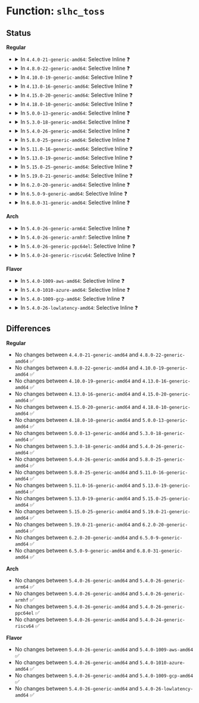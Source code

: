 # Function: <code>slhc_toss</code>

## Status
<b>Regular</b>
<ul>
<li>
<details>
<summary>In <code>4.4.0-21-generic-amd64</code>: Selective Inline ❓</summary>

```c
int slhc_toss(struct slcompress * comp)
```

```json
{
  "name": "slhc_toss",
  "collision_type": "Unique Global",
  "inline_type": "Selective",
  "funcs": [
    {
      "addr": 18446744071585107760,
      "name": "slhc_toss",
      "external": true,
      "loc": "drivers/net/slip/slhc.c:684",
      "file": "drivers/net/slip/slhc.c",
      "inline": "not declared, inlined",
      "caller_inline": [],
      "caller_func": [
        "drivers/net/ppp/ppp_generic.c:ppp_receive_nonmp_frame",
        "drivers/net/ppp/ppp_generic.c:ppp_receive_nonmp_frame",
        "drivers/net/ppp/ppp_generic.c:ppp_receive_frame",
        "drivers/net/ppp/ppp_generic.c:ppp_receive_frame",
        "drivers/net/ppp/ppp_generic.c:ppp_receive_frame",
        "drivers/net/ppp/ppp_generic.c:ppp_input"
      ]
    }
  ],
  "symbols": [
    {
      "addr": 18446744071585107760,
      "name": "slhc_toss",
      "section": ".text",
      "bind": "STB_GLOBAL",
      "size": 22
    }
  ]
}
```
</details>
</li>
<li>
<details>
<summary>In <code>4.8.0-22-generic-amd64</code>: Selective Inline ❓</summary>

```c
int slhc_toss(struct slcompress * comp)
```

```json
{
  "name": "slhc_toss",
  "collision_type": "Unique Global",
  "inline_type": "Selective",
  "funcs": [
    {
      "addr": 18446744071585500800,
      "name": "slhc_toss",
      "external": true,
      "loc": "drivers/net/slip/slhc.c:684",
      "file": "drivers/net/slip/slhc.c",
      "inline": "not declared, inlined",
      "caller_inline": [],
      "caller_func": [
        "drivers/net/ppp/ppp_generic.c:ppp_receive_nonmp_frame",
        "drivers/net/ppp/ppp_generic.c:ppp_receive_nonmp_frame",
        "drivers/net/ppp/ppp_generic.c:ppp_receive_frame",
        "drivers/net/ppp/ppp_generic.c:ppp_receive_frame",
        "drivers/net/ppp/ppp_generic.c:ppp_receive_frame",
        "drivers/net/ppp/ppp_generic.c:ppp_input"
      ]
    }
  ],
  "symbols": [
    {
      "addr": 18446744071585500800,
      "name": "slhc_toss",
      "section": ".text",
      "bind": "STB_GLOBAL",
      "size": 22
    }
  ]
}
```
</details>
</li>
<li>
<details>
<summary>In <code>4.10.0-19-generic-amd64</code>: Selective Inline ❓</summary>

```c
int slhc_toss(struct slcompress * comp)
```

```json
{
  "name": "slhc_toss",
  "collision_type": "Unique Global",
  "inline_type": "Selective",
  "funcs": [
    {
      "addr": 18446744071585688592,
      "name": "slhc_toss",
      "external": true,
      "loc": "drivers/net/slip/slhc.c:684",
      "file": "drivers/net/slip/slhc.c",
      "inline": "not declared, inlined",
      "caller_inline": [],
      "caller_func": [
        "drivers/net/ppp/ppp_generic.c:ppp_receive_nonmp_frame",
        "drivers/net/ppp/ppp_generic.c:ppp_receive_nonmp_frame",
        "drivers/net/ppp/ppp_generic.c:ppp_receive_frame",
        "drivers/net/ppp/ppp_generic.c:ppp_receive_frame",
        "drivers/net/ppp/ppp_generic.c:ppp_receive_frame",
        "drivers/net/ppp/ppp_generic.c:ppp_input"
      ]
    }
  ],
  "symbols": [
    {
      "addr": 18446744071585688592,
      "name": "slhc_toss",
      "section": ".text",
      "bind": "STB_GLOBAL",
      "size": 22
    }
  ]
}
```
</details>
</li>
<li>
<details>
<summary>In <code>4.13.0-16-generic-amd64</code>: Selective Inline ❓</summary>

```c
int slhc_toss(struct slcompress * comp)
```

```json
{
  "name": "slhc_toss",
  "collision_type": "Unique Global",
  "inline_type": "Selective",
  "funcs": [
    {
      "addr": 18446744071585775536,
      "name": "slhc_toss",
      "external": true,
      "loc": "drivers/net/slip/slhc.c:684",
      "file": "drivers/net/slip/slhc.c",
      "inline": "not declared, inlined",
      "caller_inline": [],
      "caller_func": [
        "drivers/net/ppp/ppp_generic.c:ppp_receive_nonmp_frame",
        "drivers/net/ppp/ppp_generic.c:ppp_receive_nonmp_frame",
        "drivers/net/ppp/ppp_generic.c:ppp_receive_frame",
        "drivers/net/ppp/ppp_generic.c:ppp_receive_frame",
        "drivers/net/ppp/ppp_generic.c:ppp_receive_frame",
        "drivers/net/ppp/ppp_generic.c:ppp_input"
      ]
    }
  ],
  "symbols": [
    {
      "addr": 18446744071585775536,
      "name": "slhc_toss",
      "section": ".text",
      "bind": "STB_GLOBAL",
      "size": 22
    }
  ]
}
```
</details>
</li>
<li>
<details>
<summary>In <code>4.15.0-20-generic-amd64</code>: Selective Inline ❓</summary>

```c
int slhc_toss(struct slcompress * comp)
```

```json
{
  "name": "slhc_toss",
  "collision_type": "Unique Global",
  "inline_type": "Selective",
  "funcs": [
    {
      "addr": 18446744071586213888,
      "name": "slhc_toss",
      "external": true,
      "loc": "drivers/net/slip/slhc.c:684",
      "file": "drivers/net/slip/slhc.c",
      "inline": "not declared, inlined",
      "caller_inline": [],
      "caller_func": [
        "drivers/net/ppp/ppp_generic.c:ppp_receive_nonmp_frame",
        "drivers/net/ppp/ppp_generic.c:ppp_receive_nonmp_frame",
        "drivers/net/ppp/ppp_generic.c:ppp_receive_frame",
        "drivers/net/ppp/ppp_generic.c:ppp_receive_frame",
        "drivers/net/ppp/ppp_generic.c:ppp_receive_frame",
        "drivers/net/ppp/ppp_generic.c:ppp_input"
      ]
    }
  ],
  "symbols": [
    {
      "addr": 18446744071586213888,
      "name": "slhc_toss",
      "section": ".text",
      "bind": "STB_GLOBAL",
      "size": 22
    }
  ]
}
```
</details>
</li>
<li>
<details>
<summary>In <code>4.18.0-10-generic-amd64</code>: Selective Inline ❓</summary>

```c
int slhc_toss(struct slcompress * comp)
```

```json
{
  "name": "slhc_toss",
  "collision_type": "Unique Global",
  "inline_type": "Selective",
  "funcs": [
    {
      "addr": 18446744071586471168,
      "name": "slhc_toss",
      "external": true,
      "loc": "drivers/net/slip/slhc.c:689",
      "file": "drivers/net/slip/slhc.c",
      "inline": "not declared, inlined",
      "caller_inline": [],
      "caller_func": [
        "drivers/net/ppp/ppp_generic.c:ppp_receive_nonmp_frame",
        "drivers/net/ppp/ppp_generic.c:ppp_receive_nonmp_frame",
        "drivers/net/ppp/ppp_generic.c:ppp_receive_frame",
        "drivers/net/ppp/ppp_generic.c:ppp_receive_frame",
        "drivers/net/ppp/ppp_generic.c:ppp_receive_frame",
        "drivers/net/ppp/ppp_generic.c:ppp_input"
      ]
    }
  ],
  "symbols": [
    {
      "addr": 18446744071586471168,
      "name": "slhc_toss",
      "section": ".text",
      "bind": "STB_GLOBAL",
      "size": 22
    }
  ]
}
```
</details>
</li>
<li>
<details>
<summary>In <code>5.0.0-13-generic-amd64</code>: Selective Inline ❓</summary>

```c
int slhc_toss(struct slcompress * comp)
```

```json
{
  "name": "slhc_toss",
  "collision_type": "Unique Global",
  "inline_type": "Selective",
  "funcs": [
    {
      "addr": 18446744071586618864,
      "name": "slhc_toss",
      "external": true,
      "loc": "drivers/net/slip/slhc.c:689",
      "file": "drivers/net/slip/slhc.c",
      "inline": "not declared, inlined",
      "caller_inline": [],
      "caller_func": [
        "drivers/net/ppp/ppp_generic.c:ppp_receive_nonmp_frame",
        "drivers/net/ppp/ppp_generic.c:ppp_receive_nonmp_frame",
        "drivers/net/ppp/ppp_generic.c:ppp_receive_frame",
        "drivers/net/ppp/ppp_generic.c:ppp_receive_frame",
        "drivers/net/ppp/ppp_generic.c:ppp_receive_frame",
        "drivers/net/ppp/ppp_generic.c:ppp_input"
      ]
    }
  ],
  "symbols": [
    {
      "addr": 18446744071586618864,
      "name": "slhc_toss",
      "section": ".text",
      "bind": "STB_GLOBAL",
      "size": 22
    }
  ]
}
```
</details>
</li>
<li>
<details>
<summary>In <code>5.3.0-18-generic-amd64</code>: Selective Inline ❓</summary>

```c
int slhc_toss(struct slcompress * comp)
```

```json
{
  "name": "slhc_toss",
  "collision_type": "Unique Global",
  "inline_type": "Selective",
  "funcs": [
    {
      "addr": 18446744071586872208,
      "name": "slhc_toss",
      "external": true,
      "loc": "drivers/net/slip/slhc.c:689",
      "file": "drivers/net/slip/slhc.c",
      "inline": "not declared, inlined",
      "caller_inline": [],
      "caller_func": [
        "drivers/net/ppp/ppp_generic.c:ppp_mp_reconstruct",
        "drivers/net/ppp/ppp_generic.c:ppp_receive_nonmp_frame",
        "drivers/net/ppp/ppp_generic.c:ppp_receive_nonmp_frame",
        "drivers/net/ppp/ppp_generic.c:ppp_receive_frame",
        "drivers/net/ppp/ppp_generic.c:ppp_receive_frame",
        "drivers/net/ppp/ppp_generic.c:ppp_input"
      ]
    }
  ],
  "symbols": [
    {
      "addr": 18446744071586872208,
      "name": "slhc_toss",
      "section": ".text",
      "bind": "STB_GLOBAL",
      "size": 22
    }
  ]
}
```
</details>
</li>
<li>
<details>
<summary>In <code>5.4.0-26-generic-amd64</code>: Selective Inline ❓</summary>

```c
int slhc_toss(struct slcompress * comp)
```

```json
{
  "name": "slhc_toss",
  "collision_type": "Unique Global",
  "inline_type": "Selective",
  "funcs": [
    {
      "addr": 18446744071587018240,
      "name": "slhc_toss",
      "external": true,
      "loc": "drivers/net/slip/slhc.c:695",
      "file": "drivers/net/slip/slhc.c",
      "inline": "not declared, inlined",
      "caller_inline": [],
      "caller_func": [
        "drivers/net/ppp/ppp_generic.c:ppp_mp_reconstruct",
        "drivers/net/ppp/ppp_generic.c:ppp_receive_nonmp_frame",
        "drivers/net/ppp/ppp_generic.c:ppp_receive_nonmp_frame",
        "drivers/net/ppp/ppp_generic.c:ppp_receive_frame",
        "drivers/net/ppp/ppp_generic.c:ppp_receive_frame",
        "drivers/net/ppp/ppp_generic.c:ppp_input"
      ]
    }
  ],
  "symbols": [
    {
      "addr": 18446744071587018240,
      "name": "slhc_toss",
      "section": ".text",
      "bind": "STB_GLOBAL",
      "size": 22
    }
  ]
}
```
</details>
</li>
<li>
<details>
<summary>In <code>5.8.0-25-generic-amd64</code>: Selective Inline ❓</summary>

```c
int slhc_toss(struct slcompress * comp)
```

```json
{
  "name": "slhc_toss",
  "collision_type": "Unique Global",
  "inline_type": "Selective",
  "funcs": [
    {
      "addr": 18446744071587847056,
      "name": "slhc_toss",
      "external": true,
      "loc": "drivers/net/slip/slhc.c:695",
      "file": "drivers/net/slip/slhc.c",
      "inline": "not declared, inlined",
      "caller_inline": [],
      "caller_func": [
        "drivers/net/ppp/ppp_generic.c:ppp_mp_reconstruct",
        "drivers/net/ppp/ppp_generic.c:ppp_receive_mp_frame",
        "drivers/net/ppp/ppp_generic.c:ppp_receive_mp_frame",
        "drivers/net/ppp/ppp_generic.c:ppp_decompress_frame",
        "drivers/net/ppp/ppp_generic.c:ppp_receive_nonmp_frame",
        "drivers/net/ppp/ppp_generic.c:ppp_receive_frame",
        "drivers/net/ppp/ppp_generic.c:ppp_input"
      ]
    }
  ],
  "symbols": [
    {
      "addr": 18446744071587847056,
      "name": "slhc_toss",
      "section": ".text",
      "bind": "STB_GLOBAL",
      "size": 22
    }
  ]
}
```
</details>
</li>
<li>
<details>
<summary>In <code>5.11.0-16-generic-amd64</code>: Selective Inline ❓</summary>

```c
int slhc_toss(struct slcompress * comp)
```

```json
{
  "name": "slhc_toss",
  "collision_type": "Unique Global",
  "inline_type": "Selective",
  "funcs": [
    {
      "addr": 18446744071587905408,
      "name": "slhc_toss",
      "external": true,
      "loc": "drivers/net/slip/slhc.c:695",
      "file": "drivers/net/slip/slhc.c",
      "inline": "not declared, inlined",
      "caller_inline": [],
      "caller_func": [
        "drivers/net/ppp/ppp_generic.c:ppp_mp_reconstruct",
        "drivers/net/ppp/ppp_generic.c:ppp_receive_mp_frame",
        "drivers/net/ppp/ppp_generic.c:ppp_receive_mp_frame",
        "drivers/net/ppp/ppp_generic.c:ppp_decompress_frame",
        "drivers/net/ppp/ppp_generic.c:ppp_receive_nonmp_frame",
        "drivers/net/ppp/ppp_generic.c:ppp_receive_frame",
        "drivers/net/ppp/ppp_generic.c:ppp_input"
      ]
    }
  ],
  "symbols": [
    {
      "addr": 18446744071587905408,
      "name": "slhc_toss",
      "section": ".text",
      "bind": "STB_GLOBAL",
      "size": 22
    }
  ]
}
```
</details>
</li>
<li>
<details>
<summary>In <code>5.13.0-19-generic-amd64</code>: Selective Inline ❓</summary>

```c
int slhc_toss(struct slcompress * comp)
```

```json
{
  "name": "slhc_toss",
  "collision_type": "Unique Global",
  "inline_type": "Selective",
  "funcs": [
    {
      "addr": 18446744071587785184,
      "name": "slhc_toss",
      "external": true,
      "loc": "drivers/net/slip/slhc.c:695",
      "file": "drivers/net/slip/slhc.c",
      "inline": "not declared, inlined",
      "caller_inline": [],
      "caller_func": [
        "drivers/net/ppp/ppp_generic.c:ppp_mp_reconstruct",
        "drivers/net/ppp/ppp_generic.c:ppp_receive_mp_frame",
        "drivers/net/ppp/ppp_generic.c:ppp_receive_mp_frame",
        "drivers/net/ppp/ppp_generic.c:ppp_decompress_frame",
        "drivers/net/ppp/ppp_generic.c:ppp_receive_nonmp_frame",
        "drivers/net/ppp/ppp_generic.c:ppp_receive_frame",
        "drivers/net/ppp/ppp_generic.c:ppp_input"
      ]
    }
  ],
  "symbols": [
    {
      "addr": 18446744071587785184,
      "name": "slhc_toss",
      "section": ".text",
      "bind": "STB_GLOBAL",
      "size": 22
    }
  ]
}
```
</details>
</li>
<li>
<details>
<summary>In <code>5.15.0-25-generic-amd64</code>: Selective Inline ❓</summary>

```c
int slhc_toss(struct slcompress * comp)
```

```json
{
  "name": "slhc_toss",
  "collision_type": "Unique Global",
  "inline_type": "Selective",
  "funcs": [
    {
      "addr": 18446744071588381648,
      "name": "slhc_toss",
      "external": true,
      "loc": "drivers/net/slip/slhc.c:695",
      "file": "drivers/net/slip/slhc.c",
      "inline": "not declared, inlined",
      "caller_inline": [],
      "caller_func": [
        "drivers/net/ppp/ppp_generic.c:ppp_mp_reconstruct",
        "drivers/net/ppp/ppp_generic.c:ppp_receive_mp_frame",
        "drivers/net/ppp/ppp_generic.c:ppp_receive_mp_frame",
        "drivers/net/ppp/ppp_generic.c:ppp_decompress_frame",
        "drivers/net/ppp/ppp_generic.c:ppp_receive_nonmp_frame",
        "drivers/net/ppp/ppp_generic.c:ppp_receive_frame",
        "drivers/net/ppp/ppp_generic.c:ppp_input"
      ]
    }
  ],
  "symbols": [
    {
      "addr": 18446744071588381648,
      "name": "slhc_toss",
      "section": ".text",
      "bind": "STB_GLOBAL",
      "size": 22
    }
  ]
}
```
</details>
</li>
<li>
<details>
<summary>In <code>5.19.0-21-generic-amd64</code>: Selective Inline ❓</summary>

```c
int slhc_toss(struct slcompress * comp)
```

```json
{
  "name": "slhc_toss",
  "collision_type": "Unique Global",
  "inline_type": "Selective",
  "funcs": [
    {
      "addr": 18446744071589780446,
      "name": "slhc_toss",
      "external": true,
      "loc": "drivers/net/slip/slhc.c:695",
      "file": "drivers/net/slip/slhc.c",
      "inline": "not declared, inlined",
      "caller_inline": [
        "drivers/net/slip/slhc.c:slhc_remember",
        "drivers/net/slip/slhc.c:slhc_remember",
        "drivers/net/slip/slhc.c:slhc_remember",
        "drivers/net/slip/slhc.c:slhc_remember",
        "drivers/net/slip/slhc.c:slhc_uncompress"
      ],
      "caller_func": [
        "drivers/net/ppp/ppp_generic.c:ppp_mp_reconstruct",
        "drivers/net/ppp/ppp_generic.c:ppp_receive_mp_frame",
        "drivers/net/ppp/ppp_generic.c:ppp_receive_mp_frame",
        "drivers/net/ppp/ppp_generic.c:ppp_decompress_frame",
        "drivers/net/ppp/ppp_generic.c:ppp_receive_nonmp_frame",
        "drivers/net/ppp/ppp_generic.c:ppp_receive_frame",
        "drivers/net/ppp/ppp_generic.c:ppp_input"
      ]
    }
  ],
  "symbols": [
    {
      "addr": 18446744071589778064,
      "name": "slhc_toss",
      "section": ".text",
      "bind": "STB_GLOBAL",
      "size": 28
    }
  ]
}
```
</details>
</li>
<li>
<details>
<summary>In <code>6.2.0-20-generic-amd64</code>: Selective Inline ❓</summary>

```c
int slhc_toss(struct slcompress * comp)
```

```json
{
  "name": "slhc_toss",
  "collision_type": "Unique Global",
  "inline_type": "Selective",
  "funcs": [
    {
      "addr": 18446744071591431102,
      "name": "slhc_toss",
      "external": true,
      "loc": "drivers/net/slip/slhc.c:695",
      "file": "drivers/net/slip/slhc.c",
      "inline": "not declared, inlined",
      "caller_inline": [
        "drivers/net/slip/slhc.c:slhc_remember",
        "drivers/net/slip/slhc.c:slhc_remember",
        "drivers/net/slip/slhc.c:slhc_remember",
        "drivers/net/slip/slhc.c:slhc_remember",
        "drivers/net/slip/slhc.c:slhc_uncompress"
      ],
      "caller_func": [
        "drivers/net/ppp/ppp_generic.c:ppp_mp_reconstruct",
        "drivers/net/ppp/ppp_generic.c:ppp_receive_mp_frame",
        "drivers/net/ppp/ppp_generic.c:ppp_receive_mp_frame",
        "drivers/net/ppp/ppp_generic.c:ppp_decompress_frame",
        "drivers/net/ppp/ppp_generic.c:ppp_receive_nonmp_frame",
        "drivers/net/ppp/ppp_generic.c:ppp_receive_frame",
        "drivers/net/ppp/ppp_generic.c:ppp_input"
      ]
    }
  ],
  "symbols": [
    {
      "addr": 18446744071591428640,
      "name": "slhc_toss",
      "section": ".text",
      "bind": "STB_GLOBAL",
      "size": 28
    }
  ]
}
```
</details>
</li>
<li>
<details>
<summary>In <code>6.5.0-9-generic-amd64</code>: Selective Inline ❓</summary>

```c
int slhc_toss(struct slcompress * comp)
```

```json
{
  "name": "slhc_toss",
  "collision_type": "Unique Global",
  "inline_type": "Selective",
  "funcs": [
    {
      "addr": 18446744071591846303,
      "name": "slhc_toss",
      "external": true,
      "loc": "drivers/net/slip/slhc.c:695",
      "file": "drivers/net/slip/slhc.c",
      "inline": "not declared, inlined",
      "caller_inline": [
        "drivers/net/slip/slhc.c:slhc_remember",
        "drivers/net/slip/slhc.c:slhc_remember",
        "drivers/net/slip/slhc.c:slhc_remember",
        "drivers/net/slip/slhc.c:slhc_uncompress"
      ],
      "caller_func": [
        "drivers/net/ppp/ppp_generic.c:ppp_mp_reconstruct",
        "drivers/net/ppp/ppp_generic.c:ppp_receive_mp_frame",
        "drivers/net/ppp/ppp_generic.c:ppp_receive_mp_frame",
        "drivers/net/ppp/ppp_generic.c:ppp_decompress_frame",
        "drivers/net/ppp/ppp_generic.c:ppp_receive_nonmp_frame",
        "drivers/net/ppp/ppp_generic.c:ppp_receive_frame",
        "drivers/net/ppp/ppp_generic.c:ppp_input"
      ]
    }
  ],
  "symbols": [
    {
      "addr": 18446744071591843920,
      "name": "slhc_toss",
      "section": ".text",
      "bind": "STB_GLOBAL",
      "size": 28
    }
  ]
}
```
</details>
</li>
<li>
<details>
<summary>In <code>6.8.0-31-generic-amd64</code>: Selective Inline ❓</summary>

```c
int slhc_toss(struct slcompress * comp)
```

```json
{
  "name": "slhc_toss",
  "collision_type": "Unique Global",
  "inline_type": "Selective",
  "funcs": [
    {
      "addr": 18446744071592594383,
      "name": "slhc_toss",
      "external": true,
      "loc": "drivers/net/slip/slhc.c:695",
      "file": "drivers/net/slip/slhc.c",
      "inline": "not declared, inlined",
      "caller_inline": [
        "drivers/net/slip/slhc.c:slhc_remember",
        "drivers/net/slip/slhc.c:slhc_remember",
        "drivers/net/slip/slhc.c:slhc_remember",
        "drivers/net/slip/slhc.c:slhc_uncompress"
      ],
      "caller_func": [
        "drivers/net/ppp/ppp_generic.c:ppp_mp_reconstruct",
        "drivers/net/ppp/ppp_generic.c:ppp_receive_mp_frame",
        "drivers/net/ppp/ppp_generic.c:ppp_receive_mp_frame",
        "drivers/net/ppp/ppp_generic.c:ppp_decompress_frame",
        "drivers/net/ppp/ppp_generic.c:ppp_receive_nonmp_frame",
        "drivers/net/ppp/ppp_generic.c:ppp_receive_frame",
        "drivers/net/ppp/ppp_generic.c:ppp_input"
      ]
    }
  ],
  "symbols": [
    {
      "addr": 18446744071592592000,
      "name": "slhc_toss",
      "section": ".text",
      "bind": "STB_GLOBAL",
      "size": 28
    }
  ]
}
```
</details>
</li>
</ul>
<b>Arch</b>
<ul>
<li>
<details>
<summary>In <code>5.4.0-26-generic-arm64</code>: Selective Inline ❓</summary>

```c
int slhc_toss(struct slcompress * comp)
```

```json
{
  "name": "slhc_toss",
  "collision_type": "Unique Global",
  "inline_type": "Selective",
  "funcs": [
    {
      "addr": 18446603336500138280,
      "name": "slhc_toss",
      "external": true,
      "loc": "drivers/net/slip/slhc.c:695",
      "file": "drivers/net/slip/slhc.c",
      "inline": "not declared, inlined",
      "caller_inline": [],
      "caller_func": [
        "drivers/net/ppp/ppp_generic.c:ppp_mp_reconstruct",
        "drivers/net/ppp/ppp_generic.c:ppp_receive_nonmp_frame",
        "drivers/net/ppp/ppp_generic.c:ppp_receive_nonmp_frame",
        "drivers/net/ppp/ppp_generic.c:ppp_receive_frame",
        "drivers/net/ppp/ppp_generic.c:ppp_receive_frame",
        "drivers/net/ppp/ppp_generic.c:ppp_receive_frame",
        "drivers/net/ppp/ppp_generic.c:ppp_input"
      ]
    }
  ],
  "symbols": [
    {
      "addr": 18446603336500138280,
      "name": "slhc_toss",
      "section": ".text",
      "bind": "STB_GLOBAL",
      "size": 56
    }
  ]
}
```
</details>
</li>
<li>
<details>
<summary>In <code>5.4.0-26-generic-armhf</code>: Selective Inline ❓</summary>

```c
int slhc_toss(struct slcompress * comp)
```

```json
{
  "name": "slhc_toss",
  "collision_type": "Unique Global",
  "inline_type": "Selective",
  "funcs": [
    {
      "addr": 3232630412,
      "name": "slhc_toss",
      "external": true,
      "loc": "drivers/net/slip/slhc.c:695",
      "file": "drivers/net/slip/slhc.c",
      "inline": "not declared, inlined",
      "caller_inline": [],
      "caller_func": [
        "drivers/net/ppp/ppp_generic.c:ppp_mp_reconstruct",
        "drivers/net/ppp/ppp_generic.c:ppp_receive_nonmp_frame",
        "drivers/net/ppp/ppp_generic.c:ppp_receive_nonmp_frame",
        "drivers/net/ppp/ppp_generic.c:ppp_receive_frame",
        "drivers/net/ppp/ppp_generic.c:ppp_receive_frame",
        "drivers/net/ppp/ppp_generic.c:ppp_input"
      ]
    }
  ],
  "symbols": [
    {
      "addr": 3232630412,
      "name": "slhc_toss",
      "section": ".text",
      "bind": "STB_GLOBAL",
      "size": 44
    }
  ]
}
```
</details>
</li>
<li>
<details>
<summary>In <code>5.4.0-26-generic-ppc64el</code>: Selective Inline ❓</summary>

```c
int slhc_toss(struct slcompress * comp)
```

```json
{
  "name": "slhc_toss",
  "collision_type": "Unique Global",
  "inline_type": "Selective",
  "funcs": [
    {
      "addr": 13835058055293354976,
      "name": "slhc_toss",
      "external": true,
      "loc": "drivers/net/slip/slhc.c:695",
      "file": "drivers/net/slip/slhc.c",
      "inline": "not declared, inlined",
      "caller_inline": [],
      "caller_func": [
        "drivers/net/ppp/ppp_generic.c:ppp_mp_reconstruct",
        "drivers/net/ppp/ppp_generic.c:ppp_receive_nonmp_frame",
        "drivers/net/ppp/ppp_generic.c:ppp_receive_nonmp_frame",
        "drivers/net/ppp/ppp_generic.c:ppp_receive_frame",
        "drivers/net/ppp/ppp_generic.c:ppp_receive_frame",
        "drivers/net/ppp/ppp_generic.c:ppp_receive_frame",
        "drivers/net/ppp/ppp_generic.c:ppp_receive_frame",
        "drivers/net/ppp/ppp_generic.c:ppp_input"
      ]
    }
  ],
  "symbols": [
    {
      "addr": 13835058055293354976,
      "name": "slhc_toss",
      "section": ".text",
      "bind": "STB_GLOBAL",
      "size": 36
    }
  ]
}
```
</details>
</li>
<li>
<details>
<summary>In <code>5.4.0-24-generic-riscv64</code>: Selective Inline ❓</summary>

```c
int slhc_toss(struct slcompress * comp)
```

```json
{
  "name": "slhc_toss",
  "collision_type": "Unique Global",
  "inline_type": "Selective",
  "funcs": [
    {
      "addr": 18446743936277084428,
      "name": "slhc_toss",
      "external": true,
      "loc": "drivers/net/slip/slhc.c:695",
      "file": "drivers/net/slip/slhc.c",
      "inline": "not declared, inlined",
      "caller_inline": [],
      "caller_func": [
        "drivers/net/ppp/ppp_generic.c:ppp_mp_reconstruct",
        "drivers/net/ppp/ppp_generic.c:ppp_receive_nonmp_frame",
        "drivers/net/ppp/ppp_generic.c:ppp_receive_nonmp_frame",
        "drivers/net/ppp/ppp_generic.c:ppp_receive_frame",
        "drivers/net/ppp/ppp_generic.c:ppp_receive_frame",
        "drivers/net/ppp/ppp_generic.c:ppp_input"
      ]
    }
  ],
  "symbols": [
    {
      "addr": 18446743936277084428,
      "name": "slhc_toss",
      "section": ".text",
      "bind": "STB_GLOBAL",
      "size": 48
    }
  ]
}
```
</details>
</li>
</ul>
<b>Flavor</b>
<ul>
<li>
<details>
<summary>In <code>5.4.0-1009-aws-amd64</code>: Selective Inline ❓</summary>

```c
int slhc_toss(struct slcompress * comp)
```

```json
{
  "name": "slhc_toss",
  "collision_type": "Unique Global",
  "inline_type": "Selective",
  "funcs": [
    {
      "addr": 18446744071586775264,
      "name": "slhc_toss",
      "external": true,
      "loc": "drivers/net/slip/slhc.c:695",
      "file": "drivers/net/slip/slhc.c",
      "inline": "not declared, inlined",
      "caller_inline": [],
      "caller_func": [
        "drivers/net/ppp/ppp_generic.c:ppp_mp_reconstruct",
        "drivers/net/ppp/ppp_generic.c:ppp_receive_nonmp_frame",
        "drivers/net/ppp/ppp_generic.c:ppp_receive_nonmp_frame",
        "drivers/net/ppp/ppp_generic.c:ppp_receive_frame",
        "drivers/net/ppp/ppp_generic.c:ppp_receive_frame",
        "drivers/net/ppp/ppp_generic.c:ppp_input"
      ]
    }
  ],
  "symbols": [
    {
      "addr": 18446744071586775264,
      "name": "slhc_toss",
      "section": ".text",
      "bind": "STB_GLOBAL",
      "size": 22
    }
  ]
}
```
</details>
</li>
<li>
<details>
<summary>In <code>5.4.0-1010-azure-amd64</code>: Selective Inline ❓</summary>

```c
int slhc_toss(struct slcompress * comp)
```

```json
{
  "name": "slhc_toss",
  "collision_type": "Unique Global",
  "inline_type": "Selective",
  "funcs": [
    {
      "addr": 18446744071586680496,
      "name": "slhc_toss",
      "external": true,
      "loc": "drivers/net/slip/slhc.c:695",
      "file": "drivers/net/slip/slhc.c",
      "inline": "not declared, inlined",
      "caller_inline": [],
      "caller_func": [
        "drivers/net/ppp/ppp_generic.c:ppp_mp_reconstruct",
        "drivers/net/ppp/ppp_generic.c:ppp_receive_nonmp_frame",
        "drivers/net/ppp/ppp_generic.c:ppp_receive_nonmp_frame",
        "drivers/net/ppp/ppp_generic.c:ppp_receive_frame",
        "drivers/net/ppp/ppp_generic.c:ppp_receive_frame",
        "drivers/net/ppp/ppp_generic.c:ppp_input"
      ]
    }
  ],
  "symbols": [
    {
      "addr": 18446744071586680496,
      "name": "slhc_toss",
      "section": ".text",
      "bind": "STB_GLOBAL",
      "size": 22
    }
  ]
}
```
</details>
</li>
<li>
<details>
<summary>In <code>5.4.0-1009-gcp-amd64</code>: Selective Inline ❓</summary>

```c
int slhc_toss(struct slcompress * comp)
```

```json
{
  "name": "slhc_toss",
  "collision_type": "Unique Global",
  "inline_type": "Selective",
  "funcs": [
    {
      "addr": 18446744071586972800,
      "name": "slhc_toss",
      "external": true,
      "loc": "drivers/net/slip/slhc.c:695",
      "file": "drivers/net/slip/slhc.c",
      "inline": "not declared, inlined",
      "caller_inline": [],
      "caller_func": [
        "drivers/net/ppp/ppp_generic.c:ppp_mp_reconstruct",
        "drivers/net/ppp/ppp_generic.c:ppp_receive_nonmp_frame",
        "drivers/net/ppp/ppp_generic.c:ppp_receive_nonmp_frame",
        "drivers/net/ppp/ppp_generic.c:ppp_receive_frame",
        "drivers/net/ppp/ppp_generic.c:ppp_receive_frame",
        "drivers/net/ppp/ppp_generic.c:ppp_input"
      ]
    }
  ],
  "symbols": [
    {
      "addr": 18446744071586972800,
      "name": "slhc_toss",
      "section": ".text",
      "bind": "STB_GLOBAL",
      "size": 22
    }
  ]
}
```
</details>
</li>
<li>
<details>
<summary>In <code>5.4.0-26-lowlatency-amd64</code>: Selective Inline ❓</summary>

```c
int slhc_toss(struct slcompress * comp)
```

```json
{
  "name": "slhc_toss",
  "collision_type": "Unique Global",
  "inline_type": "Selective",
  "funcs": [
    {
      "addr": 18446744071587080000,
      "name": "slhc_toss",
      "external": true,
      "loc": "drivers/net/slip/slhc.c:695",
      "file": "drivers/net/slip/slhc.c",
      "inline": "not declared, inlined",
      "caller_inline": [],
      "caller_func": [
        "drivers/net/ppp/ppp_generic.c:ppp_mp_reconstruct",
        "drivers/net/ppp/ppp_generic.c:ppp_receive_nonmp_frame",
        "drivers/net/ppp/ppp_generic.c:ppp_receive_nonmp_frame",
        "drivers/net/ppp/ppp_generic.c:ppp_receive_frame",
        "drivers/net/ppp/ppp_generic.c:ppp_receive_frame",
        "drivers/net/ppp/ppp_generic.c:ppp_input"
      ]
    }
  ],
  "symbols": [
    {
      "addr": 18446744071587080000,
      "name": "slhc_toss",
      "section": ".text",
      "bind": "STB_GLOBAL",
      "size": 22
    }
  ]
}
```
</details>
</li>
</ul>

## Differences
<b>Regular</b>
<ul>
<li>
No changes between <code>4.4.0-21-generic-amd64</code> and <code>4.8.0-22-generic-amd64</code> ✅
</li>
<li>
No changes between <code>4.8.0-22-generic-amd64</code> and <code>4.10.0-19-generic-amd64</code> ✅
</li>
<li>
No changes between <code>4.10.0-19-generic-amd64</code> and <code>4.13.0-16-generic-amd64</code> ✅
</li>
<li>
No changes between <code>4.13.0-16-generic-amd64</code> and <code>4.15.0-20-generic-amd64</code> ✅
</li>
<li>
No changes between <code>4.15.0-20-generic-amd64</code> and <code>4.18.0-10-generic-amd64</code> ✅
</li>
<li>
No changes between <code>4.18.0-10-generic-amd64</code> and <code>5.0.0-13-generic-amd64</code> ✅
</li>
<li>
No changes between <code>5.0.0-13-generic-amd64</code> and <code>5.3.0-18-generic-amd64</code> ✅
</li>
<li>
No changes between <code>5.3.0-18-generic-amd64</code> and <code>5.4.0-26-generic-amd64</code> ✅
</li>
<li>
No changes between <code>5.4.0-26-generic-amd64</code> and <code>5.8.0-25-generic-amd64</code> ✅
</li>
<li>
No changes between <code>5.8.0-25-generic-amd64</code> and <code>5.11.0-16-generic-amd64</code> ✅
</li>
<li>
No changes between <code>5.11.0-16-generic-amd64</code> and <code>5.13.0-19-generic-amd64</code> ✅
</li>
<li>
No changes between <code>5.13.0-19-generic-amd64</code> and <code>5.15.0-25-generic-amd64</code> ✅
</li>
<li>
No changes between <code>5.15.0-25-generic-amd64</code> and <code>5.19.0-21-generic-amd64</code> ✅
</li>
<li>
No changes between <code>5.19.0-21-generic-amd64</code> and <code>6.2.0-20-generic-amd64</code> ✅
</li>
<li>
No changes between <code>6.2.0-20-generic-amd64</code> and <code>6.5.0-9-generic-amd64</code> ✅
</li>
<li>
No changes between <code>6.5.0-9-generic-amd64</code> and <code>6.8.0-31-generic-amd64</code> ✅
</li>
</ul>
<b>Arch</b>
<ul>
<li>
No changes between <code>5.4.0-26-generic-amd64</code> and <code>5.4.0-26-generic-arm64</code> ✅
</li>
<li>
No changes between <code>5.4.0-26-generic-amd64</code> and <code>5.4.0-26-generic-armhf</code> ✅
</li>
<li>
No changes between <code>5.4.0-26-generic-amd64</code> and <code>5.4.0-26-generic-ppc64el</code> ✅
</li>
<li>
No changes between <code>5.4.0-26-generic-amd64</code> and <code>5.4.0-24-generic-riscv64</code> ✅
</li>
</ul>
<b>Flavor</b>
<ul>
<li>
No changes between <code>5.4.0-26-generic-amd64</code> and <code>5.4.0-1009-aws-amd64</code> ✅
</li>
<li>
No changes between <code>5.4.0-26-generic-amd64</code> and <code>5.4.0-1010-azure-amd64</code> ✅
</li>
<li>
No changes between <code>5.4.0-26-generic-amd64</code> and <code>5.4.0-1009-gcp-amd64</code> ✅
</li>
<li>
No changes between <code>5.4.0-26-generic-amd64</code> and <code>5.4.0-26-lowlatency-amd64</code> ✅
</li>
</ul>
